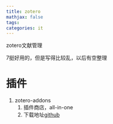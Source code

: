 ```yaml
---
title: zotero
mathjax: false
tags: 
categories: it
---
```


zotero文献管理
<!--more-->
7挺好用的，但是写得比较乱，以后有空整理

# 插件
1. zotero-addons
   1. 插件商店，all-in-one
   2. 下载地址[github](https://github.com/syt2/zotero-addons)

